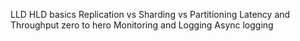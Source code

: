 LLD HLD basics
Replication vs Sharding vs Partitioning
Latency and Throughput zero to hero
Monitoring and Logging
Async logging